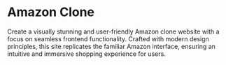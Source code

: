 # Amazon Clone<br>
<p>Create a visually stunning and user-friendly Amazon clone website with a focus on seamless
  frontend functionality. Crafted with modern design principles, this site replicates the familiar
  Amazon interface, ensuring an intuitive and immersive shopping experience for users.
</p>
